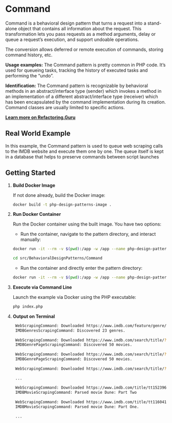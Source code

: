 # Command

Command is a behavioral design pattern that turns a request into a stand-alone object that contains all information about the request. This transformation lets you pass requests as a method arguments, delay or queue a request’s execution, and support undoable operations.

The conversion allows deferred or remote execution of commands, storing command history, etc.

**Usage examples:** The Command pattern is pretty common in PHP code. It’s used for queueing tasks, tracking the 
history of executed tasks and performing the “undo”.

**Identification:** The Command pattern is recognizable by behavioral methods in an abstract/interface type (sender) 
which invokes a method in an implementation of a different abstract/interface type (receiver) which has been encapsulated by the command implementation during its creation. Command classes are usually limited to specific actions.

**[Learn more on Refactoring.Guru](https://refactoring.guru/design-patterns/command)**

## Real World Example
In this example, the Command pattern is used to queue web scraping calls to the IMDB website and execute them one by one. The queue itself is kept in a database that helps to preserve commands between script launches

## Getting Started

1. **Build Docker Image**

   If not done already, build the Docker image:
   ```bash
   docker build -t php-design-patterns-image .
   ```

2. **Run Docker Container**

   Run the Docker container using the built image. You have two options:
    - Run the container, navigate to the pattern directory, and interact manually:
   ```bash
   docker run -it --rm -v $(pwd):/app -w /app --name php-design-patterns-container php-design-patterns-image /bin/bash
   ```
   ```bash
   cd src/BehavioralDesignPatterns/Command
   ```

    - Run the container and directly enter the pattern directory:

   ```bash
   docker run -it --rm -v $(pwd):/app -w /app --name php-design-patterns-container php-design-patterns-image /bin/bash -c "cd src/BehavioralDesignPatterns/Command && /bin/bash"
   ```

3. **Execute via Command Line**

   Launch the example via Docker using the PHP executable:

   ```bash
   php index.php
   ```

4. **Output on Terminal**

   ```bash
    WebScrapingCommand: Downloaded https://www.imdb.com/feature/genre/
    IMDBGenresScrapingCommand: Discovered 23 genres.
    
    WebScrapingCommand: Downloaded https://www.imdb.com/search/title/?title_type=feature&genres=Action
    IMDBGenrePageScrapingCommand: Discovered 50 movies.
    
    WebScrapingCommand: Downloaded https://www.imdb.com/search/title/?title_type=feature&genres=Adventure
    IMDBGenrePageScrapingCommand: Discovered 50 movies.
    
    WebScrapingCommand: Downloaded https://www.imdb.com/search/title/?title_type=feature&genres=Animation
    
    ...
    
    WebScrapingCommand: Downloaded https://www.imdb.com/title/tt15239678/?ref_=sr_t_1
    IMDBMovieScrapingCommand: Parsed movie Dune: Part Two
    
    WebScrapingCommand: Downloaded https://www.imdb.com/title/tt1160419/?ref_=sr_t_2
    IMDBMovieScrapingCommand: Parsed movie Dune: Part One.
    
    ...
   ```